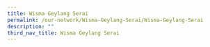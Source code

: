```yaml
---
title: Wisma Geylang Serai
permalink: /our-network/Wisma-Geylang-Serai/Wisma-Geylang-Serai
description: ""
third_nav_title: Wisma Geylang Serai
---
```

